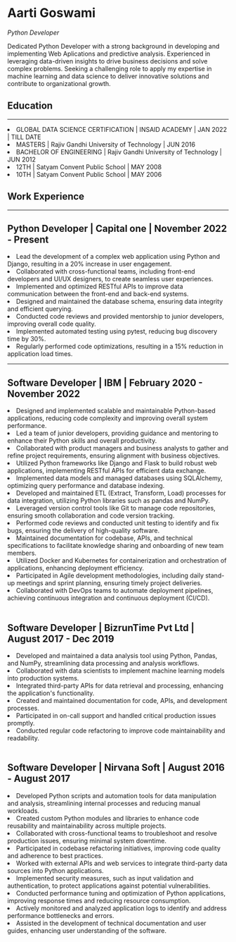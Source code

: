 
# Aarti Goswami
*Python Developer*

Dedicated Python Developer with a strong background in developing and implementing Web Aplications and predictive analysis. Experienced in leveraging data-driven insights to drive business decisions and solve complex problems. Seeking a challenging role to apply my expertise in machine learning and data science to deliver innovative solutions and contribute to organizational growth.

## Education
---
<li>GLOBAL DATA SCIENCE CERTIFICATION | INSAID ACADEMY | JAN 2022 | TILL DATE </li>
<li>MASTERS | Rajiv Gandhi University of Technology | JUN 2016 </li>
<li>BACHELOR OF ENGINEERING | Rajiv Gandhi University of Technology | JUN 2012 </li>
<li>12TH | Satyam Convent Public School | MAY 2008 </li>
<li>10TH | Satyam Convent Public School | MAY 2006 </li>

## Work Experience
---
Python Developer | Capital one | November 2022 - Present
---
<li>Lead the development of a complex web application using Python and Django, resulting in a 20% increase in user engagement.</li>
<li>Collaborated with cross-functional teams, including front-end developers and UI/UX designers, to create seamless user experiences.</li>
<li>Implemented and optimized RESTful APIs to improve data communication between the front-end and back-end systems.</li>
<li>Designed and maintained the database schema, ensuring data integrity and efficient querying.</li>
<li>Conducted code reviews and provided mentorship to junior developers, improving overall code quality.</li>
<li>Implemented automated testing using pytest, reducing bug discovery time by 30%.</li>
<li>Regularly performed code optimizations, resulting in a 15% reduction in application load times.</li>


----

Software Developer | IBM | February 2020 - November 2022
---

<li>Designed and implemented scalable and maintainable Python-based applications, reducing code complexity and improving overall system performance.</li>
<li>Led a team of junior developers, providing guidance and mentoring to enhance their Python skills and overall productivity.</li>
<li>Collaborated with product managers and business analysts to gather and refine project requirements, ensuring alignment with business objectives.</li>
<li>Utilized Python frameworks like Django and Flask to build robust web applications, implementing RESTful APIs for efficient data exchange.</li>
<li>Implemented data models and managed databases using SQLAlchemy, optimizing query performance and database indexing.</li>
<li>Developed and maintained ETL (Extract, Transform, Load) processes for data integration, utilizing Python libraries such as pandas and NumPy.</li>
<li>Leveraged version control tools like Git to manage code repositories, ensuring smooth collaboration and code version tracking.</li>
<li>Performed code reviews and conducted unit testing to identify and fix bugs, ensuring the delivery of high-quality software.</li>
<li>Maintained documentation for codebase, APIs, and technical specifications to facilitate knowledge sharing and onboarding of new team members.</li>
<li>Utilized Docker and Kubernetes for containerization and orchestration of applications, enhancing deployment efficiency.</li>
<li>Participated in Agile development methodologies, including daily stand-up meetings and sprint planning, ensuring timely project deliveries.</li>
<li>Collaborated with DevOps teams to automate deployment pipelines, achieving continuous integration and continuous deployment (CI/CD).</li>
<br>


<b>Software Developer | BizrunTime Pvt Ltd | August 2017 - Dec 2019</b><br>
---

<li>Developed and maintained a data analysis tool using Python, Pandas, and NumPy, streamlining data processing and analysis workflows.</li> 
<li>Collaborated with data scientists to implement machine learning models into production systems.</li> 
<li>Integrated third-party APIs for data retrieval and processing, enhancing the application's functionality.</li> 
<li>Created and maintained documentation for code, APIs, and development processes.</li> 
<li>Participated in on-call support and handled critical production issues promptly.</li>
<li>Conducted regular code refactoring to improve code maintainability and readability.</li><br>


<b>Software Developer | Nirvana Soft | August 2016 - August 2017 </b> <br>
---
<li>Developed Python scripts and automation tools for data manipulation and analysis, streamlining internal processes and reducing manual workloads.</li>
<li>Created custom Python modules and libraries to enhance code reusability and maintainability across multiple projects.</li>
<li>Collaborated with cross-functional teams to troubleshoot and resolve production issues, ensuring minimal system downtime.</li>
<li>Participated in codebase refactoring initiatives, improving code quality and adherence to best practices.</li>
<li>Worked with external APIs and web services to integrate third-party data sources into Python applications.</li>
<li>Implemented security measures, such as input validation and authentication, to protect applications against potential vulnerabilities.</li>
<li>Conducted performance tuning and optimization of Python applications, improving response times and reducing resource consumption.</li>
<li>Actively monitored and analyzed application logs to identify and address performance bottlenecks and errors.</li>
<li>Assisted in the development of technical documentation and user guides, enhancing user understanding of the software.</li> <br>

